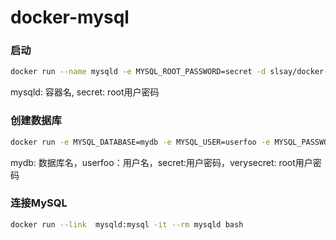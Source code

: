# docker-mysql

### 启动
```sh
docker run --name mysqld -e MYSQL_ROOT_PASSWORD=secret -d slsay/docker-mysql
```
mysqld: 容器名, secret: root用户密码

### 创建数据库
```sh
docker run -e MYSQL_DATABASE=mydb -e MYSQL_USER=userfoo -e MYSQL_PASSWORD=secret  -e MYSQL_ROOT_PASSWORD=verysecret -d slsay/docker-mysql
```
mydb: 数据库名，userfoo：用户名，secret:用户密码，verysecret: root用户密码

### 连接MySQL
```sh
docker run --link  mysqld:mysql -it --rm mysqld bash
```
